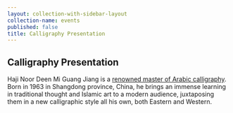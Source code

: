 ```yaml
---
layout: collection-with-sidebar-layout
collection-name: events
published: false
title: Calligraphy Presentation
---
```

## Calligraphy Presentation
Haji Noor Deen Mi Guang Jiang is a [renowned master of Arabic calligraphy](http://www.hajinoordeen.com/about.html).  
Born in 1963 in Shangdong province, China, he brings an immense learning in traditional thought and Islamic art to a modern audience, juxtaposing them in a new calligraphic style all his own, both Eastern and Western.

